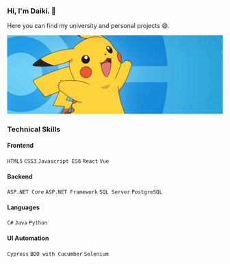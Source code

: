 ### Hi, I'm Daiki. 👋

Here you can find my university and personal projects 😄.

![Welcome to my github page!](https://raw.githubusercontent.com/Daikichibana/Daikichibana/main/pikachu-banner.jpg)

### Technical Skills
#### Frontend
`HTML5` `CSS3` `Javascript ES6` `React` `Vue`

#### Backend
`ASP.NET Core` `ASP.NET Framework` `SQL Server` `PostgreSQL`

#### Languages
`C#` `Java` `Python`

#### UI Automation
`Cypress` `BDD with Cucumber` `Selenium`

